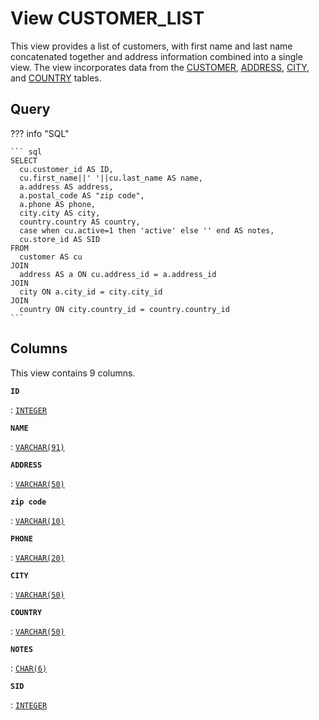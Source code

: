 # View **CUSTOMER\_LIST**

This view provides a list of customers, with first name and last name concatenated together and address information combined into a single view\. The view incorporates data from the [CUSTOMER](../../tables/customer), [ADDRESS](../../tables/address), [CITY](../../tables/city), and [COUNTRY](../../tables/country) tables\.

## Query

??? info "SQL"

    ``` sql
    SELECT 
      cu.customer_id AS ID,
      cu.first_name||' '||cu.last_name AS name,
      a.address AS address,
      a.postal_code AS "zip code",
      a.phone AS phone,
      city.city AS city,
      country.country AS country,
      case when cu.active=1 then 'active' else '' end AS notes,
      cu.store_id AS SID
    FROM 
      customer AS cu 
    JOIN  
      address AS a ON cu.address_id = a.address_id 
    JOIN 
      city ON a.city_id = city.city_id
    JOIN 
      country ON city.country_id = country.country_id
    ```

## Columns

This view contains 9 columns.

**`ID`**

:   [`INTEGER`](https://firebirdsql.org/file/documentation/html/en/refdocs/fblangref40/firebird-40-language-reference.html#fblangref40-datatypes-inttypes)

**`NAME`**

:   [`VARCHAR(91)`](https://firebirdsql.org/file/documentation/html/en/refdocs/fblangref40/firebird-40-language-reference.html#fblangref40-datatypes-chartypes)

**`ADDRESS`**

:   [`VARCHAR(50)`](https://firebirdsql.org/file/documentation/html/en/refdocs/fblangref40/firebird-40-language-reference.html#fblangref40-datatypes-chartypes)

**`zip code`**

:   [`VARCHAR(10)`](https://firebirdsql.org/file/documentation/html/en/refdocs/fblangref40/firebird-40-language-reference.html#fblangref40-datatypes-chartypes)

**`PHONE`**

:   [`VARCHAR(20)`](https://firebirdsql.org/file/documentation/html/en/refdocs/fblangref40/firebird-40-language-reference.html#fblangref40-datatypes-chartypes)

**`CITY`**

:   [`VARCHAR(50)`](https://firebirdsql.org/file/documentation/html/en/refdocs/fblangref40/firebird-40-language-reference.html#fblangref40-datatypes-chartypes)

**`COUNTRY`**

:   [`VARCHAR(50)`](https://firebirdsql.org/file/documentation/html/en/refdocs/fblangref40/firebird-40-language-reference.html#fblangref40-datatypes-chartypes)

**`NOTES`**

:   [`CHAR(6)`](https://firebirdsql.org/file/documentation/html/en/refdocs/fblangref40/firebird-40-language-reference.html#fblangref40-datatypes-chartypes)

**`SID`**

:   [`INTEGER`](https://firebirdsql.org/file/documentation/html/en/refdocs/fblangref40/firebird-40-language-reference.html#fblangref40-datatypes-inttypes)
